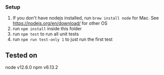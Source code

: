 ### Setup
1. If you don't have nodejs installed, run `brew install node` for Mac. See https://nodejs.org/en/download/ for other OS
2. run `npm install` inside this folder
3. run `npm test` to run all unit tests
4. run `npm run test-only 1` to just run the first test


## Tested on
node v12.6.0
npm v6.13.2
